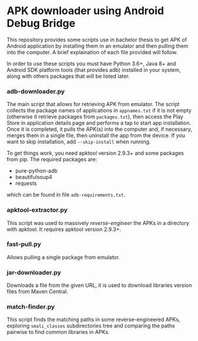 # APK downloader using Android Debug Bridge
This repository provides some scripts use in bachelor thesis to get APK of Android application by installing them in an emulator and then pulling them into the computer. A brief explaination of each file provided will follow.

In order to use these scripts you must have Python 3.6+, Java 8+ and Android SDK platform tools (that provides adb) installed in your system, along with others packages that will be listed later.

### adb-downloader.py
The main script that allows for retrieving APK from emulator. The script collects the package names of applications in ```appnames.txt``` if it is not empty (otherwise it retrieve packages from ```packages.txt```), then access the Play Store in application details page and performs a tap to start app installation. Once it is completed, it pulls the APK(s) into the computer and, if necessary, merges them in a single file, then uninstall the app from the device.
If you want to skip installation, add ```--skip-install``` when running. 

To get things work, you need apktool version 2.9.3+ and some packages from pip. The required packages are:
+ pure-python-adb
+ beautifulsoup4
+ requests

  
which can be found in file ```adb-requirements.txt```.

### apktool-extractor.py
This script was used to massively *reverse-engineer* the APKs in a directory with apktool. It requires apktool version 2.9.3+.

### fast-pull.py
Allows pulling a single package from emulator.

### jar-downloader.py
Downloads a file from the given URL, it is used to download libraries version files from Maven Central.

### match-finder.py
This script finds the matching paths in some reverse-engineered APKs, exploring ```smali_classes``` subdirectories tree and comparing the paths pairwise to find common libraries in APKs. 
